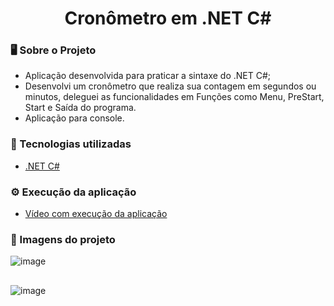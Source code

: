 <div align = "center"> 
    <h1>Cronômetro em .NET C#</h1>
</div>

### 🖥 Sobre o Projeto
- Aplicação desenvolvida para praticar a sintaxe do .NET C#;
- Desenvolvi um cronômetro que realiza sua contagem em segundos ou minutos, deleguei as funcionalidades em Funções como Menu, PreStart, Start e Saída do programa.
- Aplicação para console.

### 🌟 Tecnologias utilizadas
- [.NET C#](https://learn.microsoft.com/pt-br/dotnet/csharp/)

### ⚙️ Execução da aplicação
- [Vídeo com execução da aplicação](https://github.com/LucasBrito794/Calculadora_.NET_CSharp/assets/78000311/d88a40fa-66fb-4900-862c-11703f1d0980
)

### 🎯 Imagens do projeto
![image](https://github.com/LucasBrito794/Calculadora_.NET_CSharp/assets/78000311/d955929b-5acf-437f-a636-ed9138543048)

##

![image](https://github.com/LucasBrito794/Calculadora_.NET_CSharp/assets/78000311/fca08bde-18a0-4a1b-add8-88c9e8c82613)

